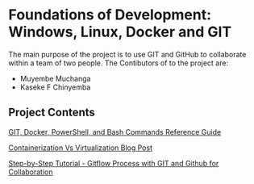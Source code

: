 # Foundations of Development: Windows, Linux, Docker and GIT

The main purpose of the project is to use GIT and GitHub to collaborate within a team of two people. The Contibutors of to the project are:

- Muyembe Muchanga
- Kaseke F Chinyemba

## Project Contents
[GIT, Docker, PowerShell, and Bash Commands Reference Guide](https://github.com/kasekec/GIT-Docker-Bash-Reference-Guide)

[Containerization Vs Virtualization Blog Post](https://github.com/kasekec/Containerization-Vs-Virtualization)

[Step-by-Step Tutorial - Gitflow Process with GIT and Github for Collaboration](https://github.com/kasekec/GitFlow-Process-with-GIT-and-Github)
